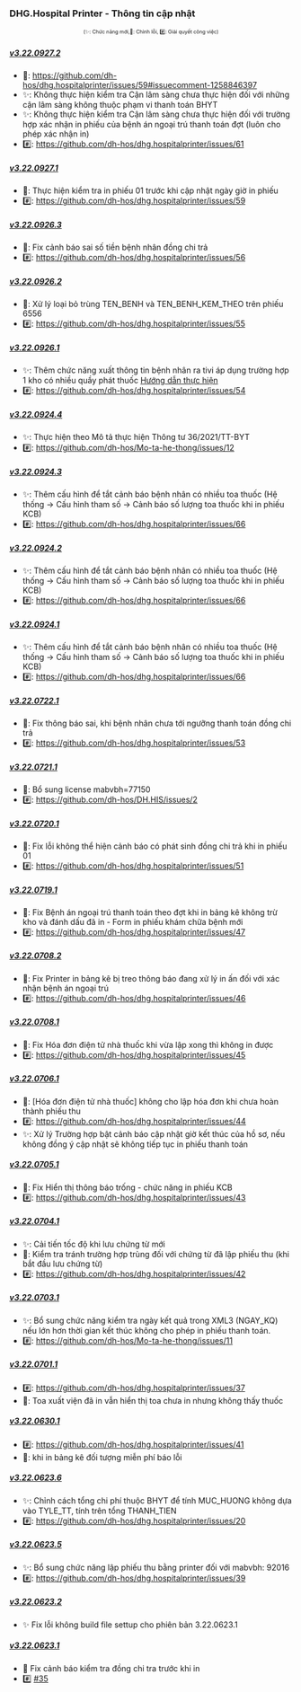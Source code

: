 ﻿### DHG.Hospital Printer - Thông tin cập nhật

<div align="center" style="font-size:xx-small">(✨: Chức năng mới,🐛: Chỉnh lỗi, #️⃣: Giải quyết công việc) </div>

##### [v3.22.0927.2]()

-  🐛: https://github.com/dh-hos/dhg.hospitalprinter/issues/59#issuecomment-1258846397
-  ✨: Không thực hiện kiểm tra Cận lâm sàng chưa thực hiện đối với những cận lâm sàng không thuộc phạm vi thanh toán BHYT
-  ✨: Không thực hiện kiểm tra Cận lâm sàng chưa thực hiện đối với trường hợp xác nhận in phiếu của bệnh án ngoại trú thanh toán đợt (luôn cho phép xác nhận in)
-  #️⃣: https://github.com/dh-hos/dhg.hospitalprinter/issues/61

##### [v3.22.0927.1]()

-  🐛: Thực hiện kiểm tra in phiếu 01 trước khi cập nhật ngày giờ in phiếu
-  #️⃣: https://github.com/dh-hos/dhg.hospitalprinter/issues/59

##### [v3.22.0926.3]()

-  🐛: Fix cảnh báo sai số tiền bệnh nhân đồng chi trả
-  #️⃣: https://github.com/dh-hos/dhg.hospitalprinter/issues/56

##### [v3.22.0926.2]()

-  🐛: Xử lý loại bỏ trùng TEN_BENH và TEN_BENH_KEM_THEO trên phiếu 6556
-  #️⃣: https://github.com/dh-hos/dhg.hospitalprinter/issues/55

##### [v3.22.0926.1]()

-  ✨: Thêm chức năng xuất thông tin bệnh nhân ra tivi áp dụng trường hợp 1 kho có nhiều quầy phát thuốc [Hướng dẫn thực hiện](../MoTaThayDoi/XuatTTBenhnhanRaTivi.md)
-  #️⃣: https://github.com/dh-hos/dhg.hospitalprinter/issues/54

##### [v3.22.0924.4]()

-  ✨: Thực hiện theo Mô tả thực hiện Thông tư 36/2021/TT-BYT
-  #️⃣: https://github.com/dh-hos/Mo-ta-he-thong/issues/12

##### [v3.22.0924.3]()

-  ✨: Thêm cấu hình để tắt cảnh báo bệnh nhân có nhiều toa thuốc (Hệ thống -> Cấu hình tham số -> Cảnh báo số lượng toa thuốc khi in phiếu KCB)
-  #️⃣: https://github.com/dh-hos/dhg.hospitalprinter/issues/66

##### [v3.22.0924.2]()

-  ✨: Thêm cấu hình để tắt cảnh báo bệnh nhân có nhiều toa thuốc (Hệ thống -> Cấu hình tham số -> Cảnh báo số lượng toa thuốc khi in phiếu KCB)
-  #️⃣: https://github.com/dh-hos/dhg.hospitalprinter/issues/66

##### [v3.22.0924.1]()

-  ✨: Thêm cấu hình để tắt cảnh báo bệnh nhân có nhiều toa thuốc (Hệ thống -> Cấu hình tham số -> Cảnh báo số lượng toa thuốc khi in phiếu KCB)
-  #️⃣: https://github.com/dh-hos/dhg.hospitalprinter/issues/66

##### [v3.22.0722.1]()

-  🐛: Fix thông báo sai, khi bệnh nhân chưa tới ngưỡng thanh toán đồng chi trả
-  #️⃣: https://github.com/dh-hos/dhg.hospitalprinter/issues/53

##### [v3.22.0721.1]()

-  🐛: Bổ sung license mabvbh=77150
-  #️⃣: https://github.com/dh-hos/DH.HIS/issues/2

##### [v3.22.0720.1]()

-  🐛: Fix lỗi không thể hiện cảnh báo có phát sinh đồng chi trả khi in phiếu 01
-  #️⃣: https://github.com/dh-hos/dhg.hospitalprinter/issues/51

##### [v3.22.0719.1]()

-  🐛: Fix Bệnh án ngoại trú thanh toán theo đợt khi in bảng kê không trừ kho và đánh dấu đã in - Form in phiếu khám chữa bệnh mới
-  #️⃣: https://github.com/dh-hos/dhg.hospitalprinter/issues/47

##### [v3.22.0708.2]()

-  🐛: Fix Printer in bảng kê bị treo thông báo đang xử lý in ấn đối với xác nhận bệnh án ngoại trú
-  #️⃣: https://github.com/dh-hos/dhg.hospitalprinter/issues/46

##### [v3.22.0708.1]()

-  🐛: Fix Hóa đơn điện tử nhà thuốc khi vừa lập xong thì không in được
-  #️⃣: https://github.com/dh-hos/dhg.hospitalprinter/issues/45

##### [v3.22.0706.1]()

-  🐛: [Hóa đơn điện tử nhà thuốc] không cho lập hóa đơn khi chưa hoàn thành phiếu thu
-  #️⃣: https://github.com/dh-hos/dhg.hospitalprinter/issues/44
-  ✨: Xử lý Trường hợp bật cảnh báo cập nhật giờ kết thúc của hồ sơ, nếu không đồng ý cập nhật sẽ không tiếp tục in phiếu thanh toán

##### [v3.22.0705.1]()

-  🐛: Fix Hiển thị thông báo trống - chức năng in phiếu KCB
-  #️⃣: https://github.com/dh-hos/dhg.hospitalprinter/issues/43

##### [v3.22.0704.1]()

-  ✨: Cải tiến tốc độ khi lưu chứng từ mới
-  🐛: Kiểm tra tránh trường hợp trùng đối với chứng từ đã lập phiếu thu (khi bắt đầu lưu chứng từ)
-  #️⃣: https://github.com/dh-hos/dhg.hospitalprinter/issues/42

##### [v3.22.0703.1]()

-  ✨: Bổ sung chức năng kiểm tra ngày kết quả trong XML3 (NGAY_KQ) nếu lớn hơn thời gian kết thúc không cho phép in phiếu thanh toán.
-  #️⃣: https://github.com/dh-hos/Mo-ta-he-thong/issues/11

##### [v3.22.0701.1]()

-  #️⃣: https://github.com/dh-hos/dhg.hospitalprinter/issues/37
-  🐛: Toa xuất viện đã in vẫn hiển thị toa chưa in nhưng không thấy thuốc

##### [v3.22.0630.1]()

-  #️⃣: https://github.com/dh-hos/dhg.hospitalprinter/issues/41
-  🐛: khi in bảng kê đối tượng miễn phí báo lỗi

##### [v3.22.0623.6]()

-  ✨: Chỉnh cách tổng chi phí thuộc BHYT để tính MUC_HUONG không dựa vào TYLE_TT, tính trên tổng THANH_TIEN
-  #️⃣: https://github.com/dh-hos/dhg.hospitalprinter/issues/20

##### [v3.22.0623.5]()

-  ✨: Bổ sung chức năng lập phiếu thu bằng printer đối với mabvbh: 92016
-  #️⃣: https://github.com/dh-hos/dhg.hospitalprinter/issues/39

##### [v3.22.0623.2]()

-  ✨ Fix lỗi không build file settup cho phiên bản 3.22.0623.1

##### [v3.22.0623.1]()

-  🐛 Fix cảnh báo kiểm tra đồng chi tra trước khi in
-  #️⃣ [#35](https://github.com/dh-hos/dhg.hospitalprinter/issues/35)
